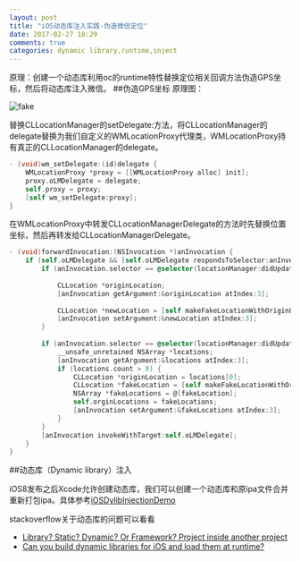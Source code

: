 ```yaml
---
layout: post
title: "iOS动态库注入实践-伪造微信定位"
date: 2017-02-27 18:29
comments: true
categories: dynamic library,runtime,inject
---
```



原理：创建一个动态库利用oc的runtime特性替换定位相关回调方法伪造GPS坐标，然后将动态库注入微信。
##伪造GPS坐标
原理图：

![fake](http://cloay.com/images/fake.jpg)

替换CLLocationManager的setDelegate:方法，将CLLocationManager的delegate替换为我们自定义的WMLocationProxy代理类，WMLocationProxy持有真正的CLLocationManager的delegate。

```objective-c
- (void)wm_setDelegate:(id)delegate {
    WMLocationProxy *proxy = [[WMLocationProxy alloc] init];
    proxy.oLMDelegate = delegate;
    self.proxy = proxy;
    [self wm_setDelegate:proxy];
}

```
<!-- more -->
在WMLocationProxy中转发CLLocationManagerDelegate的方法时先替换位置坐标，然后再转发给CLLocationManagerDelegate。

```objective-c
- (void)forwardInvocation:(NSInvocation *)anInvocation {
    if (self.oLMDelegate && [self.oLMDelegate respondsToSelector:anInvocation.selector]) {
        if (anInvocation.selector == @selector(locationManager:didUpdateToLocation:fromLocation:)) {
            
            CLLocation *originLocation;
            [anInvocation getArgument:&originLocation atIndex:3];
            
            CLLocation *newLocation = [self makeFakeLocationWithOriginLocation:originLocation];
            [anInvocation setArgument:&newLocation atIndex:3];
        }
        
        if (anInvocation.selector == @selector(locationManager:didUpdateLocations:)) {
            __unsafe_unretained NSArray *locations;
            [anInvocation getArgument:&locations atIndex:3];
            if (locations.count > 0) {
                CLLocation *originLocation = locations[0];
                CLLocation *fakeLocation = [self makeFakeLocationWithOriginLocation:originLocation];
                NSArray *fakeLocations = @[fakeLocation];
                self.orginLocations = fakeLocations;
                [anInvocation setArgument:&fakeLocations atIndex:3];
            }
        }
        [anInvocation invokeWithTarget:self.oLMDelegate];
    }
}
```

##动态库（Dynamic library）注入

iOS8发布之后Xcode允许创建动态库，我们可以创建一个动态库和原ipa文件合并重新打包ipa。具体参考[iOSDylibInjectionDemo](https://github.com/depoon/iOSDylibInjectionDemo)

stackoverflow关于动态库的问题可以看看

* [Library? Static? Dynamic? Or Framework? Project inside another project](http://stackoverflow.com/questions/15331056/library-static-dynamic-or-framework-project-inside-another-project)
* [Can you build dynamic libraries for iOS and load them at runtime?](https://stackoverflow.com/questions/4733847/can-you-build-dynamic-libraries-for-ios-and-load-them-at-runtime)

<br>
<br>
<br>
<br>